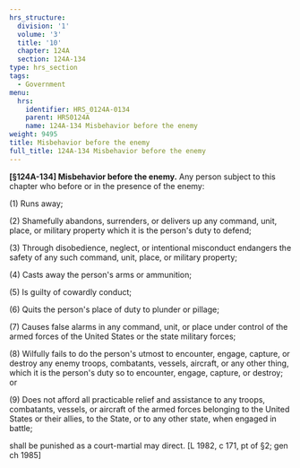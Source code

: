 ```yaml
---
hrs_structure:
  division: '1'
  volume: '3'
  title: '10'
  chapter: 124A
  section: 124A-134
type: hrs_section
tags:
  - Government
menu:
  hrs:
    identifier: HRS_0124A-0134
    parent: HRS0124A
    name: 124A-134 Misbehavior before the enemy
weight: 9495
title: Misbehavior before the enemy
full_title: 124A-134 Misbehavior before the enemy
---
```

**[§124A-134] Misbehavior before the enemy.** Any person subject to this chapter who before or in the presence of the enemy:

(1) Runs away;

(2) Shamefully abandons, surrenders, or delivers up any command, unit, place, or military property which it is the person's duty to defend;

(3) Through disobedience, neglect, or intentional misconduct endangers the safety of any such command, unit, place, or military property;

(4) Casts away the person's arms or ammunition;

(5) Is guilty of cowardly conduct;

(6) Quits the person's place of duty to plunder or pillage;

(7) Causes false alarms in any command, unit, or place under control of the armed forces of the United States or the state military forces;

(8) Wilfully fails to do the person's utmost to encounter, engage, capture, or destroy any enemy troops, combatants, vessels, aircraft, or any other thing, which it is the person's duty so to encounter, engage, capture, or destroy; or

(9) Does not afford all practicable relief and assistance to any troops, combatants, vessels, or aircraft of the armed forces belonging to the United States or their allies, to the State, or to any other state, when engaged in battle;

shall be punished as a court-martial may direct. [L 1982, c 171, pt of §2; gen ch 1985]